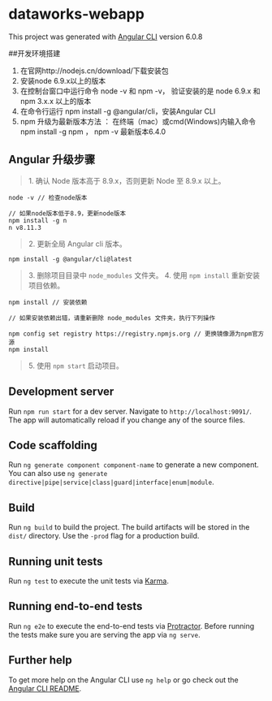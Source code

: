 # dataworks-webapp

This project was generated with [Angular CLI](https://github.com/angular/angular-cli) version 6.0.8

##开发环境搭建
1. 在官网http://nodejs.cn/download/下载安装包
2. 安装node 6.9.x以上的版本
3. 在控制台窗口中运行命令 node -v 和 npm -v， 验证安装的是 node 6.9.x 和 npm 3.x.x 以上的版本
4. 在命令行运行 npm install -g @angular/cli，安装Angular CLI
5. npm 升级为最新版本方法 ： 在终端（mac）或cmd(Windows)内输入命令 npm install -g npm ， npm -v 最新版本6.4.0

## Angular 升级步骤
> 1\. 确认 Node 版本高于 8.9.x，否则更新 Node 至 8.9.x 以上。

```
node -v // 检查node版本

// 如果node版本低于8.9，更新node版本
npm install -g n
n v8.11.3

```

> 2\. 更新全局 Angular cli 版本。

```
npm install -g @angular/cli@latest
```

> 3\. 删除项目目录中 `node_modules` 文件夹。
> 4\. 使用 `npm install` 重新安装项目依赖。

```
npm install // 安装依赖

// 如果安装依赖出错，请重新删除 node_modules 文件夹，执行下列操作

npm config set registry https://registry.npmjs.org // 更换镜像源为npm官方源
npm install
```

> 5\. 使用 `npm start` 启动项目。 



## Development server

Run `npm run start` for a dev server. Navigate to `http://localhost:9091/`. The app will automatically reload if you change any of the source files.

## Code scaffolding

Run `ng generate component component-name` to generate a new component. You can also use `ng generate directive|pipe|service|class|guard|interface|enum|module`.
## Build

Run `ng build` to build the project. The build artifacts will be stored in the `dist/` directory. Use the `-prod` flag for a production build.

## Running unit tests

Run `ng test` to execute the unit tests via [Karma](https://karma-runner.github.io).

## Running end-to-end tests

Run `ng e2e` to execute the end-to-end tests via [Protractor](http://www.protractortest.org/).
Before running the tests make sure you are serving the app via `ng serve`.

## Further help

To get more help on the Angular CLI use `ng help` or go check out the [Angular CLI README](https://github.com/angular/angular-cli/blob/master/README.md).
